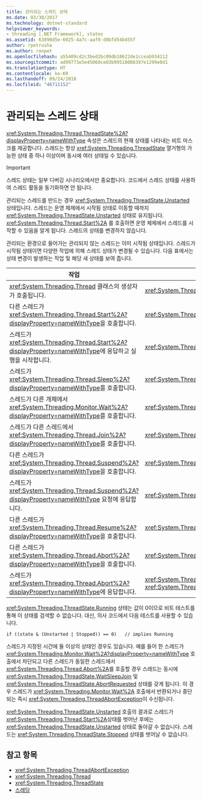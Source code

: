 ```yaml
---
title: 관리되는 스레드 상태
ms.date: 03/30/2017
ms.technology: dotnet-standard
helpviewer_keywords:
- threading [.NET Framework], states
ms.assetid: 63890d5e-6025-4a7c-aaf0-d8bfd54b455f
author: rpetrusha
ms.author: ronpet
ms.openlocfilehash: a55409cd2c3bed2bc09db10622de1cceab934112
ms.sourcegitcommit: ad99773e5e45068ce03b99518008397e1299e0d1
ms.translationtype: HT
ms.contentlocale: ko-KR
ms.lasthandoff: 09/24/2018
ms.locfileid: "46711152"
---
```

# <a name="managed-thread-states"></a>관리되는 스레드 상태
<xref:System.Threading.Thread.ThreadState%2A?displayProperty=nameWithType> 속성은 스레드의 현재 상태를 나타내는 비트 마스크를 제공합니다. 스레드는 항상 <xref:System.Threading.ThreadState> 열거형의 가능한 상태 중 하나 이상이며 동시에 여러 상태일 수 있습니다.  
  
> [!IMPORTANT]
>  스레드 상태는 일부 디버깅 시나리오에서만 중요합니다. 코드에서 스레드 상태를 사용하여 스레드 활동을 동기화하면 안 됩니다.  
  
 관리되는 스레드를 만드는 경우 <xref:System.Threading.ThreadState.Unstarted> 상태입니다. 스레드는 운영 체제에서 시작됨 상태로 이동할 때까지 <xref:System.Threading.ThreadState.Unstarted> 상태로 유지됩니다. <xref:System.Threading.Thread.Start%2A> 를 호출하면 운영 체제에서 스레드를 시작할 수 있음을 알게 됩니다. 스레드의 상태를 변경하지 않습니다.  
  
 관리되는 환경으로 들어가는 관리되지 않는 스레드는 이미 시작됨 상태입니다. 스레드가 시작됨 상태이면 다양한 작업에 의해 스레드 상태가 변경될 수 있습니다. 다음 표에서는 상태 변경이 발생하는 작업 및 해당 새 상태를 보여 줍니다.  
  
|작업|새 상태|  
|------------|-------------------------|  
|<xref:System.Threading.Thread> 클래스의 생성자가 호출됩니다.|<xref:System.Threading.ThreadState.Unstarted>|  
|다른 스레드가 <xref:System.Threading.Thread.Start%2A?displayProperty=nameWithType>을 호출합니다.|<xref:System.Threading.ThreadState.Unstarted>|  
|스레드가 <xref:System.Threading.Thread.Start%2A?displayProperty=nameWithType>에 응답하고 실행을 시작합니다.|<xref:System.Threading.ThreadState.Running>|  
|스레드가 <xref:System.Threading.Thread.Sleep%2A?displayProperty=nameWithType>를 호출합니다.|<xref:System.Threading.ThreadState.WaitSleepJoin>|  
|스레드가 다른 개체에서 <xref:System.Threading.Monitor.Wait%2A?displayProperty=nameWithType>를 호출합니다.|<xref:System.Threading.ThreadState.WaitSleepJoin>|  
|스레드가 다른 스레드에서 <xref:System.Threading.Thread.Join%2A?displayProperty=nameWithType>를 호출합니다.|<xref:System.Threading.ThreadState.WaitSleepJoin>|  
|다른 스레드가 <xref:System.Threading.Thread.Suspend%2A?displayProperty=nameWithType>을 호출합니다.|<xref:System.Threading.ThreadState.SuspendRequested>|  
|스레드가 <xref:System.Threading.Thread.Suspend%2A?displayProperty=nameWithType> 요청에 응답합니다.|<xref:System.Threading.ThreadState.Suspended>|  
|다른 스레드가 <xref:System.Threading.Thread.Resume%2A?displayProperty=nameWithType>을 호출합니다.|<xref:System.Threading.ThreadState.Running>|  
|다른 스레드가 <xref:System.Threading.Thread.Abort%2A?displayProperty=nameWithType>을 호출합니다.|<xref:System.Threading.ThreadState.AbortRequested>|  
|스레드가 <xref:System.Threading.Thread.Abort%2A?displayProperty=nameWithType>에 응답합니다.|<xref:System.Threading.ThreadState.Aborted>, <xref:System.Threading.ThreadState.Stopped>|  
  
 <xref:System.Threading.ThreadState.Running> 상태는 값이 0이므로 비트 테스트를 통해 이 상태를 검색할 수 없습니다. 대신, 의사 코드에서 다음 테스트를 사용할 수 있습니다.  
  
```  
if ((state & (Unstarted | Stopped)) == 0)   // implies Running     
```  
  
 스레드가 지정된 시간에 둘 이상의 상태인 경우도 있습니다. 예를 들어 한 스레드가 <xref:System.Threading.Monitor.Wait%2A?displayProperty=nameWithType> 호출에서 차단되고 다른 스레드가 동일한 스레드에서 <xref:System.Threading.Thread.Abort%2A>를 호출할 경우 스레드는 동시에 <xref:System.Threading.ThreadState.WaitSleepJoin> 및 <xref:System.Threading.ThreadState.AbortRequested> 상태를 갖게 됩니다. 이 경우 스레드가 <xref:System.Threading.Monitor.Wait%2A> 호출에서 반환되거나 중단되는 즉시 <xref:System.Threading.ThreadAbortException>이 수신됩니다.  
  
 <xref:System.Threading.ThreadState.Unstarted> 호출의 결과로 스레드가 <xref:System.Threading.Thread.Start%2A>상태를 벗어난 후에는 <xref:System.Threading.ThreadState.Unstarted> 상태로 돌아갈 수 없습니다. 스레드는 <xref:System.Threading.ThreadState.Stopped> 상태를 벗어날 수 없습니다.  
  
## <a name="see-also"></a>참고 항목

- <xref:System.Threading.ThreadAbortException>  
- <xref:System.Threading.Thread>  
- <xref:System.Threading.ThreadState>  
- [스레딩](../../../docs/standard/threading/index.md)

